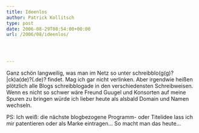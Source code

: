 ```yaml
---
title: Ideenlos
author: Patrick Kollitsch
type: post
date: 2006-08-29T08:54:00+00:00
url: /2006/08/ideenlos/




---
```

Ganz schön langweilig, was man im Netz so unter schreibblo(g(g)?|ck)a(de)?(.de)? findet. Mag ich gar nicht verlinken. Aber irgendwie heißen plötzlich alle Blogs schreibblogade in den verschiedensten Schreibweisen. Wenn es nicht so schwer wäre Freund Guugel und Konsorten auf meine Spuren zu bringen würde ich lieber heute als alsbald Domain und Namen wechseln. 

PS: Ich weiß: die nächste blogbezogene Programm- oder Titelidee lass ich mir patentieren oder als Marke eintragen... So macht man das heute...
